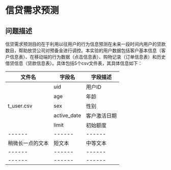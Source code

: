# 信贷需求预测
## 问题描述
信贷需求预测目的在于利用以往用户的行为信息预测在未来一段时间内用户的贷款数目，帮助放贷公司对预备金进行调控。本实验的用户数据包括客户基本信息（客户信息表）、在移动端的行为数据（点击信息表）、购物记录（订单信息表）和历史借贷信息（贷款信息表）。具体包括5个csv文件表，其具体信息如下：

| 文件名 | 字段名 | 字段描述 |
|------|------|------|
|  | uid | 用户ID |
|            | age | 年龄 |
| t_user.csv | sex | 性别 |
|  | active_date | 客户激活日期 |
|  | limit | 初始额度 |
| ------ | ------ | ------ |
| 稍微长一点的文本 | 短文本 | 中等文本 |
| ------ | ------ | ------ |
| ------ | ------ | ------ |

